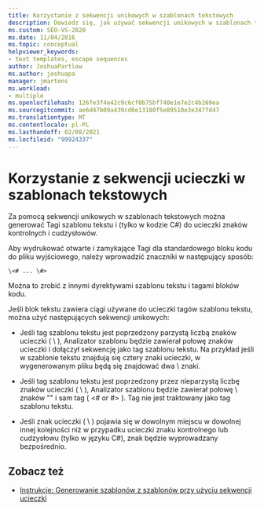 ```yaml
---
title: Korzystanie z sekwencji unikowych w szablonach tekstowych
description: Dowiedz się, jak używać sekwencji unikowych w szablonach tekstowych do generowania tagów szablonu tekstu oraz do ucieczki znaków kontrolnych i cudzysłowów w kodzie C#.
ms.custom: SEO-VS-2020
ms.date: 11/04/2016
ms.topic: conceptual
helpviewer_keywords:
- text templates, escape sequences
author: JoshuaPartlow
ms.author: joshuapa
manager: jmartens
ms.workload:
- multiple
ms.openlocfilehash: 126fe3f4e42c9c6cf0b75bf740e1e7e2c4b269ea
ms.sourcegitcommit: ae6d47b09a439cd0e13180f5e89510e3e347fd47
ms.translationtype: MT
ms.contentlocale: pl-PL
ms.lasthandoff: 02/08/2021
ms.locfileid: "99924337"
---
```

# <a name="use-escape-sequences-in-text-templates"></a>Korzystanie z sekwencji ucieczki w szablonach tekstowych

Za pomocą sekwencji unikowych w szablonach tekstowych można generować Tagi szablonu tekstu i (tylko w kodzie C#) do ucieczki znaków kontrolnych i cudzysłowów.

Aby wydrukować otwarte i zamykające Tagi dla standardowego bloku kodu do pliku wyjściowego, należy wprowadzić znaczniki w następujący sposób:

```
\<# ... \#>
```

Można to zrobić z innymi dyrektywami szablonu tekstu i tagami bloków kodu.

Jeśli blok tekstu zawiera ciągi używane do ucieczki tagów szablonu tekstu, można użyć następujących sekwencji unikowych:

- Jeśli tag szablonu tekstu jest poprzedzony parzystą liczbą znaków ucieczki ( \\ ), Analizator szablonu będzie zawierał połowę znaków ucieczki i dołączył sekwencję jako tag szablonu tekstu. Na przykład jeśli w szablonie tekstu znajdują się cztery znaki ucieczki, w wygenerowanym pliku będą się znajdować dwa \\ znaki.

- Jeśli tag szablonu tekstu jest poprzedzony przez nieparzystą liczbę znaków ucieczki ( \\ ), Analizator szablonu będzie zawierał połowę \\ znaków "" i sam tag ( \<# or #> ). Tag nie jest traktowany jako tag szablonu tekstu.

- Jeśli znak ucieczki ( \\ ) pojawia się w dowolnym miejscu w dowolnej innej kolejności niż w przypadku ucieczki znaku kontrolnego lub cudzysłowu (tylko w języku C#), znak będzie wyprowadzany bezpośrednio.

## <a name="see-also"></a>Zobacz też

- [Instrukcje: Generowanie szablonów z szablonów przy użyciu sekwencji ucieczki](../modeling/how-to-generate-templates-from-templates-by-using-escape-sequences.md)
